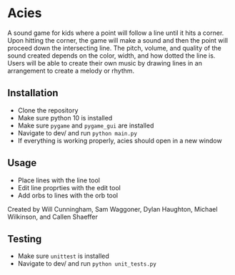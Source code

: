 # Acies
A sound game for kids where a point will follow a line until it
hits a corner. Upon hitting the corner, the game will make a sound and then the point will
proceed down the intersecting line. The pitch, volume, and quality of the sound created depends
on the color, width, and how dotted the line is. Users will be able to create their own music by
drawing lines in an arrangement to create a melody or rhythm.

## Installation
 - Clone the repository
 - Make sure python 10 is installed
 - Make sure `pygame` and `pygame_gui` are installed
 - Navigate to dev/ and run `python main.py`
 - If everything is working properly, acies should open in a new window

## Usage  
 - Place lines with the line tool
 - Edit line proprties with the edit tool
 - Add orbs to lines with the orb tool

Created by Will Cunningham, Sam Waggoner, Dylan Haughton, Michael Wilkinson, and Callen Shaeffer


## Testing
 - Make sure `unittest` is installed
 - Navigate to dev/ and run `python unit_tests.py`
 
